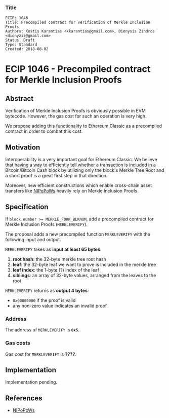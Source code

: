 ### Title

    ECIP: 1046
    Title: Precompiled contract for verification of Merkle Inclusion Proofs
    Authors: Kostis Karantias <kkarantias@gmail.com>, Dionysis Zindros <dionyziz@gmail.com>
    Status: Draft
    Type: Standard
    Created: 2018-08-02
    
# ECIP 1046 - Precompiled contract for Merkle Inclusion Proofs

## Abstract 

Verification of Merkle Inclusion Proofs is obviously possible in EVM bytecode.
However, the gas cost for such an operation is very high.

We propose adding this functionality to Ethereum Classic as a precompiled
contract in order to combat this cost.

## Motivation

Interoperability is a very important goal for Ethereum Classic. We believe that
having a way to efficiently tell whether a transaction is included in a
Bitcoin/Bitcoin Cash block by utilizing only the block's Merkle Tree Root and a
short proof is a great first step in that direction.

Moreover, new efficient constructions which enable cross-chain asset transfers
like [NIPoPoWs](https://nipopows.com/) heavily rely on Merkle Inclusion Proofs.

## Specification

If `block.number >= MERKLE_FORK_BLKNUM`, add a precompiled contract for Merkle
Inclusion Proofs (`MERKLEVERIFY`).

The proposal adds a new precompiled function `MERKLEVERIFY` with the following input and output.

`MERKLEVERIFY` takes as **input at least 65 bytes**:

1. **root hash**: the 32-byte merkle tree root hash
2. **leaf**: the 32-byte leaf we want to prove is included in the merkle tree
3. **leaf index**: the 1-byte (?) index of the leaf
4. **siblings**: an array of 32-byte values, arranged from the leaves to the root

`MERKLEVERIFY` returns as **output 4 bytes**:

* `0x00000000` if the proof is valid
* any non-zero value indicates an invalid proof

### Address

The address of `MERKLEVERIFY` is **`0x5`.**

### Gas costs

Gas cost for `MERKLEVERIFY` is **????**.

## Implementation

Implementation pending.

## References

 - [NIPoPoWs](https://nipopows.com/)

